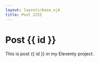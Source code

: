```yaml
---
layout: layouts/base.njk
title: Post 2252
---
```


# Post {{ id }}

This is post {{ id }} in my Eleventy project.
